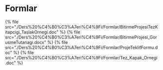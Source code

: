 # Formlar

<!--Index-->

{% file src="./Ders%20%C4%B0%C3%A7eri%C4%9Fi/Formlar/BitirmeProjesiTezKitapcigi_TaslakOrnegi.doc" %}
{% file src="./Ders%20%C4%B0%C3%A7eri%C4%9Fi/Formlar/BitirmeProjesi_GorusmeTutanagi.docx" %}
{% file src="./Ders%20%C4%B0%C3%A7eri%C4%9Fi/Formlar/ProjeTeklifFormu.doc" %}
{% file src="./Ders%20%C4%B0%C3%A7eri%C4%9Fi/Formlar/Tez_Kapak_Ornegi.doc" %}

<!--Index-->
